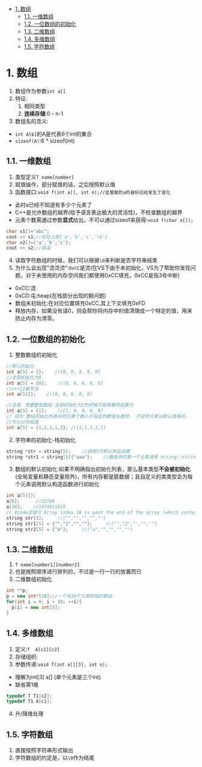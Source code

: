 <!-- TOC -->

- [1. 数组](#1-数组)
  - [1.1. 一维数组](#11-一维数组)
  - [1.2. 一位数组的初始化](#12-一位数组的初始化)
  - [1.3. 二维数组](#13-二维数组)
  - [1.4. 多维数组](#14-多维数组)
  - [1.5. 字符数组](#15-字符数组)

<!-- /TOC -->

# 1. 数组
1. 数组作为参数`int a[]`
2. 特征:
    1. 相同类型
    2. **连续存储**:0 - n-1
3. 数组名的含义:
  + `int A[6]`的A是代表6个int的集合
  + `sizeof(A)`:6 * sizeof(int)

## 1.1. 一维数组
1. 类型定义`T name[number]`
2. 赋值操作，部分赋值的话，之后按照默认值
3. 函数接口:`void f(int a[], int n);//这里面的a的身份已经发生了变化`
  + 此时a已经不知道有多少个元素了
  + C++是允许数组的越界(给予语言表达极大的灵活性)，不检查数组的越界
  + 元素个数需通过参数**显式**给出，不可以通过sizeof来获得:`void f(char a[]);`
```c++
char s1[]="abc";
cout << s1;//实际上是{'a','b','c','\0'}
char s2[]={'a','b','c'};
cout << s2;//错误
```
4. 读取字符数组的时候，我们可以根据`\0`来判断是否字符串结束
5. 为什么会出现"烫烫烫":`0xCC`是烫(在VS下由于未初始化，VS为了帮助你发现问题，对于未使用的内存空间我们都使用0xCC填充，0xCC是指3号中断)
  + 0xCC:烫
  + 0xCD:屯:heap(在栈部分出现的额问题)
  + 数组未初始化:在对应位置填充0xCC,其上下文填充0xFD
  + 释放内存，如果没有请0，则会帮你将内存中的值清理成一个特定的值，用来防止内存为清零。

## 1.2. 一位数组的初始化
1. 整数数组的初始化
```c++
//默认初始化
int a[5] = {};    //[0, 0, 0, 0, 0]
//全部初始化为0
int a[5] = {0};    //[0, 0, 0, 0, 0]
//c++11新写法
int a[5]{};    //[0, 0, 0, 0, 0]

//注意，想要整型数组 全部初始化为1的时候不能粗暴的设置为 
int a[5] = {1};    //[1, 0, 0, 0, 0]
// 因为 数组初始化列表中的元素个数小于指定的数组长度时， 不足的元素以默认值填补。
//可以分别赋值
int a[5] = {1,1,1,1,1}; //[1,1,1,1,1]
```

2. 字符串的初始化-栈初始化
```c++
string *str = string[5];    //调用5次默认构造函数
string *str1 = string[5]{"aaa"};    //数组中的第一个元素调用 string::string(const char *)  进行初始化。后面四个调用 默认构造函数
```

3. 数组的默认初始化:如果不明确指出初始化列表，那么基本类型**不会被初始化**(全局变量和静态变量除外)，所有内存都是脏数据；且自定义的类类型会为每个元素调用默认构造函数进行初始化
```c++
int a[5]{};
a[6];      //32766
a[10];    //1474921429
// Xcode会提示 Array index 10 is past the end of the array (which contains 5 elements)。虽然不会爆红，但是Xcode提示越界了。这在程序中也是需要特别注意的,越界时会取到脏数据。
string str[5];     //["","","","",""]
string str1[5] = {"","2","",""};     //["","2","',"",""]
string str2[5] = {"a"};     //["a","","","",""]
```

## 1.3. 二维数组
1. `T name[number1][number2]`
2. 也是按照顺序进行排列的，不过是一行一行的放置而已
3. 二维数组初始化

```c++
int **p;
p = new int*[10];//一个有10个元素的指针数组
for(int i = 0; i < 10; ++i){
  p[i] = new int[5];
}
```

## 1.4. 多维数组
1. 定义:`T  A[c1][c2]`
2. 存储组织:
3. 参数传递:`void f(int a[][3], int n);`
  + 理解为int[3] a[] (单个元素是三个int)
  + 缺省第1维
```c++
typedef T T1[c2];
typedef T1 A[c1]; 
```
4. 升/降维处理


## 1.5. 字符数组
1. 直接按照字符串形式输出
2. 字符数组的约定是，以`\0`作为结尾
